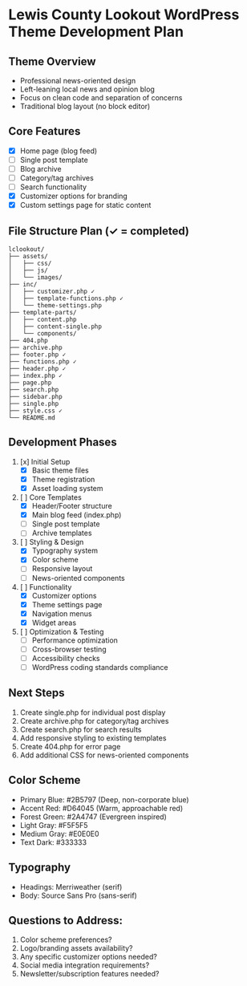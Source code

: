 # Lewis County Lookout WordPress Theme Development Plan

## Theme Overview
- Professional news-oriented design
- Left-leaning local news and opinion blog
- Focus on clean code and separation of concerns
- Traditional blog layout (no block editor)

## Core Features
- [x] Home page (blog feed)
- [ ] Single post template
- [ ] Blog archive
- [ ] Category/tag archives
- [ ] Search functionality
- [x] Customizer options for branding
- [x] Custom settings page for static content

## File Structure Plan (✓ = completed)
```
lclookout/
├── assets/
│   ├── css/
│   ├── js/
│   └── images/
├── inc/
│   ├── customizer.php ✓
│   ├── template-functions.php ✓
│   └── theme-settings.php
├── template-parts/
│   ├── content.php
│   ├── content-single.php
│   └── components/
├── 404.php
├── archive.php
├── footer.php ✓
├── functions.php ✓
├── header.php ✓
├── index.php ✓
├── page.php
├── search.php
├── sidebar.php
├── single.php
├── style.css ✓
└── README.md
```

## Development Phases
1. [x] Initial Setup
   - [x] Basic theme files
   - [x] Theme registration
   - [x] Asset loading system

2. [ ] Core Templates
   - [x] Header/Footer structure
   - [x] Main blog feed (index.php)
   - [ ] Single post template
   - [ ] Archive templates

3. [ ] Styling & Design
   - [x] Typography system
   - [x] Color scheme
   - [ ] Responsive layout
   - [ ] News-oriented components

4. [ ] Functionality
   - [x] Customizer options
   - [x] Theme settings page
   - [x] Navigation menus
   - [x] Widget areas

5. [ ] Optimization & Testing
   - [ ] Performance optimization
   - [ ] Cross-browser testing
   - [ ] Accessibility checks
   - [ ] WordPress coding standards compliance

## Next Steps
1. Create single.php for individual post display
2. Create archive.php for category/tag archives
3. Create search.php for search results
4. Add responsive styling to existing templates
5. Create 404.php for error page
6. Add additional CSS for news-oriented components

## Color Scheme
- Primary Blue: #2B5797 (Deep, non-corporate blue)
- Accent Red: #D64045 (Warm, approachable red)
- Forest Green: #2A4747 (Evergreen inspired)
- Light Gray: #F5F5F5
- Medium Gray: #E0E0E0
- Text Dark: #333333

## Typography
- Headings: Merriweather (serif)
- Body: Source Sans Pro (sans-serif)

## Questions to Address:
1. Color scheme preferences?
2. Logo/branding assets availability?
3. Any specific customizer options needed?
4. Social media integration requirements?
5. Newsletter/subscription features needed? 